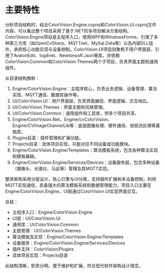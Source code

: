 # 主要特性


分析项目结构时，结合ColorVision.Engine.csproj和ColorVision.UI.csproj文件内容，可以看出整个项目采用了基于.NET的多项目解决方案结构。ColorVision.Engine项目是主程序入口，使用WPF和WindowsForms，引用了多种第三方库（如OpenCvSharp、MQTTnet、MySql.Data等）以及内部DLL组件，承担核心功能实现与设备控制。ColorVision.UI项目则聚焦于用户界面层，引用了AvalonEdit、log4net、Newtonsoft.Json等库，并依赖ColorVision.Common和ColorVision.Themes两个子项目，负责界面主题和通用组件。

从目录结构推断：
1. Engine/ColorVision.Engine：主程序核心，负责业务逻辑、设备管理、算法实现、MQTT通信、数据库操作等。
2. UI/ColorVision.UI：用户界面层，负责界面展现、界面逻辑、交互响应。
3. UI/ColorVision.Themes：界面主题和风格管理。
4. UI/ColorVision.Common：通用组件和工具库，供多个项目共享。
5. Engine/ColorVision.Net、Engine/cvColorVision、Engine/CVImageChannelLib等：底层图像处理、硬件通信、视频流处理等基础库。
6. Plugins目录：插件管理和扩展功能。
7. Projects目录：具体项目实现，可能对应不同设备或功能模块。
8. Engine/ColorVision.Engine/Templates：算法模板系统，包含各种算法实现和模板编辑。
9. Engine/ColorVision.Engine/Services/Devices：设备服务层，包含多种设备（摄像头、光谱仪、马达等）管理及其MQTT实现。

整体架构采用分层设计，核心引擎与UI分离，支持插件扩展和多设备控制，利用MQTT实现通信，具备强大的算法模板系统和数据管理能力。项目入口主要在Engine/ColorVision.Engine，UI层通过ColorVision.UI实现界面交互。

总结：
- 主程序入口：Engine/ColorVision.Engine
- UI层：UI/ColorVision.UI
- 通用库：UI/ColorVision.Common
- 主题管理：UI/ColorVision.Themes
- 算法模板及实现：Engine/ColorVision.Engine/Templates
- 设备服务：Engine/ColorVision.Engine/Services/Devices
- 插件支持：ColorVision/Plugins
- 具体项目实现：Projects目录

此结构清晰，职责分明，便于维护和扩展，符合现代软件架构设计理念。

